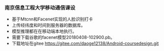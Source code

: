### 南京信息工程大学移动通信课设



- 基于Mtcnn和Facenet实现的人脸识别打卡
- 上传经纬度和时间到服务器的数据库。
- 模型推理都在在移动端本地执行。
- 需要下载谷歌的facenet模型20180408-102900.pb。
- 下载地址在gitee https://gitee.com/daoge12138/Android-coursedesign.git
